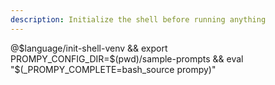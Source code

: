 ```yaml
---
description: Initialize the shell before running anything
---
```

@$language/init-shell-venv && export PROMPY_CONFIG_DIR=$(pwd)/sample-prompts && eval "$(_PROMPY_COMPLETE=bash_source prompy)"